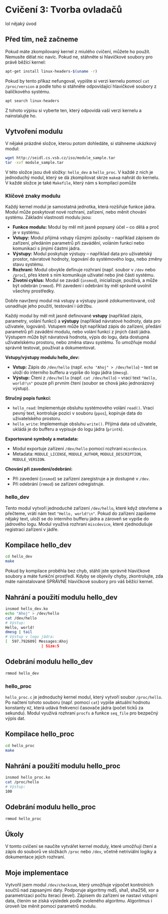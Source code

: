 # Cvičení 3:  Tvorba ovladačů

lol nějaký úvod

## Před tím, než začneme

Pokud máte zkompilovaný kernel z miulého cvičení, můžete ho použít. Nemusíte dělat nic navíc. Pokud ne, stáhněte si hlavičkové soubory pro právě běžící kernel:

```bash
apt-get install linux-headers-$(uname -r)
```

Pokud by tento příkaz nefungoval, vypište si verzi kernelu pomocí `cat /proc/version` a podle toho si stáhněte odpovídající hlavičkové soubory z balíčkového systému.

```bash
apt search linux-headers
```

Z tohoto výpisu si vyberte ten, který odpovídá vaší verzi kernelu a nainstalujte ho.

## Vytvoření modulu

V nějaké prázdné složce, kterou potom dohledáte, si stáhneme ukázkový modul:

```bash
wget http://seidl.cs.vsb.cz/iso/module_sample.tar
tar -xvf module_sample.tar
```

V této složce jsou dvě složky: `hello_dev` a `hello_proc`. V každé z nich je jednoduchý modul, který se dá zkompilovat skrze `make`a nahrát do kernelu. V každé složce je také `Makefile`, který nám s kompilací pomůže

### Klíčové znaky modulu

Každý kernel modul je samostatná jednotka, která rozšiřuje funkce jádra. Modul může poskytovat nové rozhraní, zařízení, nebo měnit chování systému. Základní vlastnosti modulu jsou:

- **Funkce modulu:** Modul by měl mít jasně popsaný účel – co dělá a proč je v systému.
- **Vstupy:** Modul přijímá vstupy různými způsoby – například zápisem do zařízení, předáním parametrů při zavádění, voláním funkcí nebo komunikací s jinými částmi jádra.
- **Výstupy:** Modul poskytuje výstupy – například data pro uživatelský prostor, návratové hodnoty, logování do systémového logu, nebo změny stavu systému.
- **Rozhraní:** Modul obvykle definuje rozhraní (např. soubor v `/dev` nebo `/proc`), přes které s ním komunikuje uživatel nebo jiné části systému.
- **Životní cyklus:** Modul se zavádí (`insmod`), inicializuje, používá, a může být odebrán (`rmmod`). Při zavedení i odebrání by měl správně uvolnit všechny prostředky.

Dobře navržený modul má vstupy a výstupy jasně zdokumentované, což usnadňuje jeho použití, testování i údržbu.

Každý modul by měl mít jasně definované **vstupy** (například zápis, parametry, volání funkcí) a **výstupy** (například návratové hodnoty, data pro uživatele, logování). Vstupem může být například zápis do zařízení, předání parametrů při zavádění modulu, nebo volání funkcí z jiných částí jádra. Výstupem může být návratová hodnota, výpis do logu, data dostupná uživatelskému prostoru, nebo změna stavu systému. To umožňuje modul správně testovat, používat a dokumentovat.

**Vstupy/výstupy modulu hello_dev:**

- **Vstup:** Zápis do `/dev/hello` (např. `echo "Ahoj" > /dev/hello`) – text se uloží do interního bufferu a vypíše do logu jádra (`dmesg`).
- **Výstup:** Čtení z `/dev/hello` (např. `cat /dev/hello`) – vrací text `"Hello, world!\n"` pouze při prvním čtení (soubor se chová jako jednorázový výstup).

**Stručný popis funkcí:**

- `hello_read`: Implementuje obsluhu systémového volání `read()`. Vrací pevný text, kontroluje pozici v souboru (`ppos`), kopíruje data do uživatelského prostoru.
- `hello_write`: Implementuje obsluhu `write()`. Přijímá data od uživatele, ukládá je do bufferu a vypisuje do logu jádra (`printk`).

**Exportované symboly a metadata:**

- Modul exportuje zařízení `/dev/hello` pomocí rozhraní `miscdevice`.
- Metadata: `MODULE_LICENSE`, `MODULE_AUTHOR`, `MODULE_DESCRIPTION`, `MODULE_VERSION`.

**Chování při zavedení/odebrání:**

- Při zavedení (`insmod`) se zařízení zaregistruje a je dostupné v `/dev`.
- Při odebrání (`rmmod`) se zařízení odregistruje.

### hello_dev

Tento modul vytvoří jednoduché zařízení `/dev/hello`, které když otevřeme a přečteme, vrátí nám text `"Hello, world!\n"`. Pokud do zařízení zapíšeme nějaký text, uloží se do interního bufferu jádra a zároveň se vypíše do jádrového logu. Modul využívá rozhraní `miscdevice`, které zjednodušuje registraci zařízení v jádře.

## Kompilace hello_dev

```bash
cd hello_dev
make
```

Pokud by kompilace proběhla bez chyb, stáhli jste správně hlavičkové soubory a máte funkční prostředí. Kdyby se objevily chyby, zkontrolujte, zda máte nainstalované SPRÁVNÉ hlavičkové soubory pro váš běžící kernel.

## Nahrání a použití modulu hello_dev

```bash
insmod hello_dev.ko
echo "Ahoj" > /dev/hello
cat /dev/hello
# Výstup:
Hello, world!
dmesg | tail
# Výstup v logu jádra:
[  597.792609] Messages:Ahoj
                | Size:5
```

## Odebrání modulu hello_dev

```bash
rmmod hello_dev
```

### hello_proc

`hello_proc.c` je jednoduchý kernel modul, který vytvoří soubor `/proc/hello`. Po načtení tohoto souboru (např. pomocí `cat`) vypíše aktuální hodnotu konstanty `HZ`, která udává frekvenci časovače jádra (počet ticků za sekundu). Modul využívá rozhraní `procfs` a funkce `seq_file` pro bezpečný výpis dat.

## Kompilace hello_proc

```bash
cd hello_proc
make
```

## Nahrání a použití modulu hello_proc

```bash
insmod hello_proc.ko
cat /proc/hello
# Výstup:
100
```

## Odebrání modulu hello_proc

```bash
rmmod hello_proc
```

## Úkoly

V tomto cvičení se naučíte vytvářet kernel moduly, které umožňují čtení a zápis do souborů ve složkách `/proc` nebo `/dev`, včetně netriviální logiky a dokumentace jejich rozhraní.

## Moje implementace

Vytvořil jsem modul `/dev/checksum`, který umožňuje výpočet kontrolních součtů nad zapsanými daty. Podporuje algoritmy md5, sha1, sha256, xor a parametrizaci počtu iterací (level). Zápisem do zařízení se nastaví vstupní data, čtením se získá výsledek podle zvoleného algoritmu. Algoritmus i úroveň lze měnit pomocí parametrů modulu.
